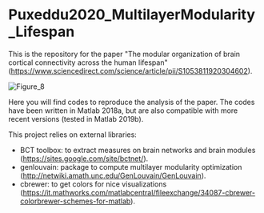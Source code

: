 # Puxeddu2020_MultilayerModularity_Lifespan

This is the repository for the paper "The modular organization of brain cortical connectivity across the human lifespan" (https://www.sciencedirect.com/science/article/pii/S1053811920304602).



![Figure_8](https://user-images.githubusercontent.com/51446374/83868422-21c1c200-a72b-11ea-934e-8c66371963c9.png)

 

Here you will find codes to reproduce the analysis of the paper. The codes have been written in Matlab 2018a, but are also compatible with more recent versions (tested in Matlab 2019b).

This project relies on external libraries:
- BCT toolbox: to extract measures on brain networks and brain modules (https://sites.google.com/site/bctnet/).
- genlouvain: package to compute multilayer modularity optimization (http://netwiki.amath.unc.edu/GenLouvain/GenLouvain).
- cbrewer: to get colors for nice visualizations (https://it.mathworks.com/matlabcentral/fileexchange/34087-cbrewer-colorbrewer-schemes-for-matlab).
 
